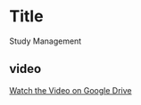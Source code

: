 
 # Title

Study Management

## video
[Watch the Video on Google Drive](https://drive.google.com/file/d/1vJc-1VRY7gJUxwQnUwmIMdRvjnlkwmpW/view?usp=sharing)
